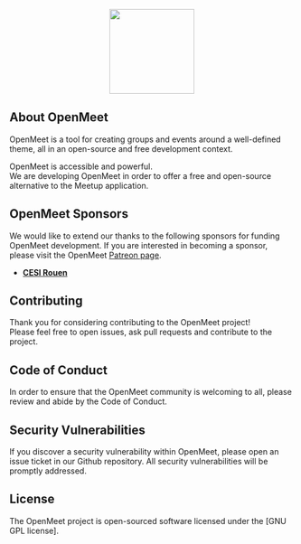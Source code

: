 <p align="center"><img src="https://openmeet-272514.web.app/logo.svg" width="150"></p>

<!-- <p align="center">
<a href="https://github.com/floriaaan/openmeet"><img src="https://badgen.net/github/status/floriaaan/openmeet" alt="Build Status"></a>
<a href="https://github.com/floriaaan/openmeet"><img src="https://badgen.net/github/stars/floriaaan/openmeet" alt="Stargazers"></a>
<a href="https://github.com/floriaaan/openmeet"><img src="https://badgen.net/github/forks/floriaaan/openmeet" alt="Forks"></a>
<a href="https://github.com/floriaaan/openmeet"><img src="https://badgen.net/github/release/floriaaan/openmeet" alt="Latest Release"></a>
</p> -->


## About OpenMeet

OpenMeet is a tool for creating groups and events around a well-defined theme, all in an open-source and free development context.

OpenMeet is accessible and powerful.   
We are developing OpenMeet in order to offer a free and open-source alternative to the Meetup application.


## OpenMeet Sponsors

We would like to extend our thanks to the following sponsors for funding OpenMeet development. If you are interested in becoming a sponsor, please visit the OpenMeet [Patreon page](https://patreon.com/).

- **[CESI Rouen](https://ecole-alternance.cesi.fr/)**


## Contributing

Thank you for considering contributing to the OpenMeet project!   
Please feel free to open issues, ask pull requests and contribute to the project.

## Code of Conduct

In order to ensure that the OpenMeet community is welcoming to all, please review and abide by the Code of Conduct.

## Security Vulnerabilities

If you discover a security vulnerability within OpenMeet, please open an issue ticket in our Github repository. All security vulnerabilities will be promptly addressed.

## License

The OpenMeet project is open-sourced software licensed under the [GNU GPL license].
